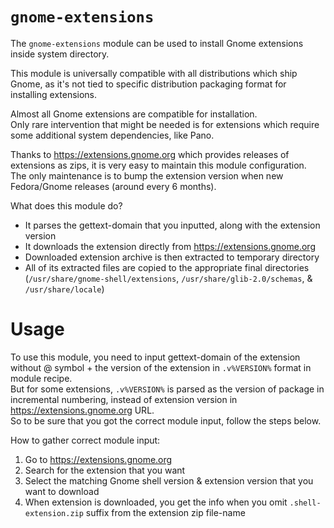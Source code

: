 # `gnome-extensions`

The `gnome-extensions` module can be used to install Gnome extensions inside system directory.

This module is universally compatible with all distributions which ship Gnome, as it's not tied to specific distribution packaging format for installing extensions.  

Almost all Gnome extensions are compatible for installation.  
Only rare intervention that might be needed is for extensions which require some additional system dependencies, like Pano.   

Thanks to https://extensions.gnome.org which provides releases of extensions as zips, it is very easy to maintain this module configuration.  
The only maintenance is to bump the extension version when new Fedora/Gnome releases (around every 6 months).

What does this module do?
- It parses the gettext-domain that you inputted, along with the extension version
- It downloads the extension directly from https://extensions.gnome.org
- Downloaded extension archive is then extracted to temporary directory
- All of its extracted files are copied to the appropriate final directories  
  (`/usr/share/gnome-shell/extensions`, `/usr/share/glib-2.0/schemas`, & `/usr/share/locale`)

# Usage

To use this module, you need to input gettext-domain of the extension without @ symbol + the version of the extension in `.v%VERSION%` format in module recipe.  
But for some extensions, `.v%VERSION%` is parsed as the version of package in incremental numbering, instead of extension version in https://extensions.gnome.org URL.  
So to be sure that you got the correct module input, follow the steps below.

How to gather correct module input:  
1. Go to https://extensions.gnome.org
2. Search for the extension that you want
3. Select the matching Gnome shell version & extension version that you want to download
4. When extension is downloaded, you get the info when you omit `.shell-extension.zip` suffix from the extension zip file-name
